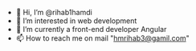 - 👋 Hi, I’m @rihab1hamdi
- 👀 I’m interested in web development
- 🌱 I’m currently a front-end developer Angular 
- 📫 How to reach me on mail "hmrihab3@gamil.com"

<!---
rihab1hamdi/rihab1hamdi is a ✨ special ✨ repository because its `README.md` (this file) appears on your GitHub profile.
You can click the Preview link to take a look at your changes.
--->
